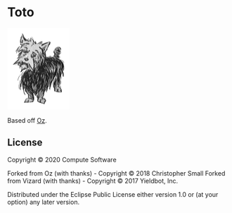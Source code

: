 # Toto

![Toto the dog](doc/img/toto.png)

Based off [Oz](https://github.com/metasoarous/oz).

## License

Copyright © 2020 Compute Software

Forked from Oz (with thanks) - Copyright © 2018 Christopher Small
Forked from Vizard (with thanks) - Copyright © 2017 Yieldbot, Inc.

Distributed under the Eclipse Public License either version 1.0 or (at your option) any later version.
